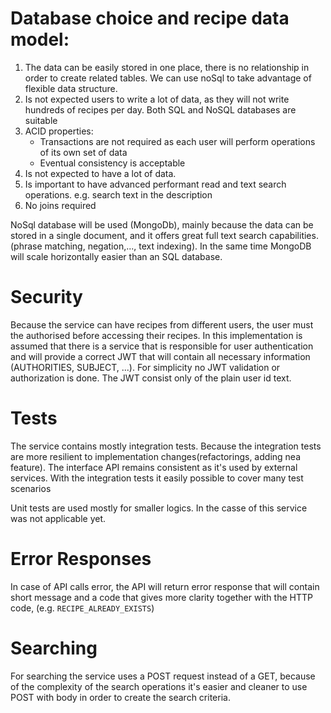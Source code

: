 

# Database choice and recipe data model:
1. The data can be easily stored in one place, there is no relationship in order to create related tables. We can use noSql to take advantage of flexible data structure.
2. Is not expected users to write a lot of data, as they will not write hundreds of recipes per day. Both SQL and NoSQL databases are suitable
3. ACID properties:
   * Transactions are not required as each user will perform operations of its own set of data 
   * Eventual consistency is acceptable
4. Is not expected to have a lot of data.
5. Is important to have advanced performant read and text search operations. e.g. search text in the description
6. No joins required

NoSql database will be used (MongoDb), mainly because the data can be stored in a single document, and it offers great full text search capabilities. (phrase matching, negation,..., text indexing). 
In the same time MongoDB will scale horizontally easier than an SQL database.

# Security
Because the service can have recipes from different users, the user must the authorised before accessing their recipes. In this implementation is assumed that there is a service that is responsible for user authentication and will provide 
a correct JWT that will contain all necessary information (AUTHORITIES, SUBJECT, ...). For simplicity no JWT validation or authorization is done. The JWT consist only of the plain user id text. 

# Tests 
The service contains mostly integration tests. Because the integration tests are more resilient to implementation changes(refactorings, adding nea feature). The interface API remains consistent as it's used by external services.
With the integration tests it easily possible to cover many test scenarios 

Unit tests are used mostly for smaller logics. In the casse of this service was not applicable yet. 

# Error Responses
In case of API calls error, the API will return error response that will contain short message and a code that gives more clarity together with the HTTP code, (e.g. `RECIPE_ALREADY_EXISTS`)

# Searching
For searching the service uses a POST request instead of a GET, because of the complexity of the search operations it's easier and cleaner to use POST with body in order to create the search criteria.
